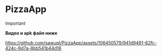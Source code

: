 # PizzaApp
> [!IMPORTANT]
> **Видео и apk файл ниже**

https://github.com/sawupl/PizzaApp/assets/106450579/941d9491-62fc-424c-9d7a-8bb541b44d16

